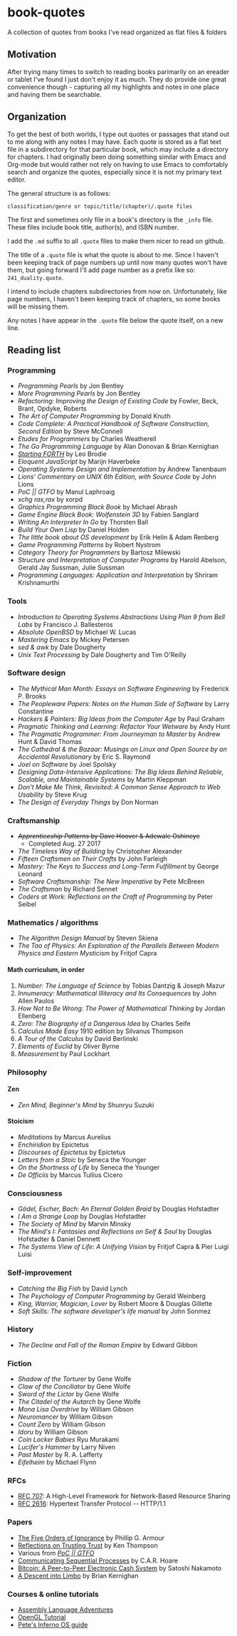 # book-quotes
A collection of quotes from books I've read organized as flat files & folders

## Motivation
After trying many times to switch to reading books parimarily on an ereader or tablet I've found I just don't enjoy it as much. They do provide one great convenience though - capturing all my highlights and notes in one place and having them be searchable.

## Organization
To get the best of both worlds, I type out quotes or passages that stand out to me along with any notes I may have. Each quote is stored as a flat text file in a subdirectory for that particular book, which may include a directory for chapters. I had originally been doing something similar with Emacs and Org-mode but would rather not rely on having to use Emacs to comfortably search and organize the quotes, especially since it is not my primary text editor.

The general structure is as follows:

`classification/genre or topic/title/(chapter)/.quote files`

The first and sometimes only file in a book's directory is the `_info` file. These files include book title, author(s), and ISBN number.

I add the `.md` suffix to all `.quote` files to make them nicer to read on github.

The title of a `.quote` file is what the quote is about to me. Since I haven't been keeping track of page numbers up until now many quotes won't have them, but going forward I'll add page number as a prefix like so: `241_duality.quote`.

I intend to include chapters subdirectories from now on. Unfortunately, like page numbers, I haven't been keeping track of chapters, so some books will be missing them.

Any notes I have appear in the `.quote` file below the quote itself, on a new line.

## Reading list

### Programming

* _Programming Pearls_ by Jon Bentley
* _More Programming Pearls_ by Jon Bentley
* _Refactoring: Improving the Design of Existing Code_ by Fowler, Beck, Brant, Opdyke, Roberts
* _The Art of Computer Programming_ by Donald Knuth
* _Code Complete: A Practical Handbook of Software Construction, Second Edition_ by Steve McConnell
* _Etudes for Programmers_ by Charles Weatherell
* _The Go Programming Language_ by Alan Donovan & Brian Kernighan
* _[Starting FORTH](https://www.forth.com/starting-forth/)_ by Leo Brodie
* _Eloquent JavaScript_ by Marijn Haverbeke
* _Operating Systems Design and Implementation_ by Andrew Tanenbaum
* _Lions' Commentary on UNIX 6th Edition, with Source Code_ by John Lions
* _PoC || GTFO_ by Manul Laphroaig
* _xchg rax,rax_ by xorpd
* _Graphics Programming Black Book_ by Michael Abrash
* _Game Engine Black Book: Wolfenstein 3D_ by Fabien Sanglard
* _Writing An Interpreter In Go_ by Thorsten Ball
* _Build Your Own Lisp_ by Daniel Holden
* _The little book about OS development_ by Erik Helin & Adam Renberg
* _Game Programming Patterns_ by Robert Nystrom
* _Category Theory for Programmers_ by Bartosz Milewski
* _Structure and Interpretation of Computer Programs_ by Harold Abelson, Gerald Jay Sussman, Julie Sussman
* _Programming Languages: Application and Interpretation_ by Shriram Krishnamurthi

### Tools

* _Introduction to Operating Systems Abstractions Using Plan 9 from Bell Labs_ by Francisco J. Ballesteros
* _Absolute OpenBSD_ by Michael W. Lucas
* _Mastering Emacs_ by Mickey Petersen
* _sed & awk_ by Dale Dougherty
* _Unix Text Processing_ by Dale Dougherty and Tim O'Reilly

### Software design

* _The Mythical Man Month: Essays on Software Engineering_ by Frederick P. Brooks
* _The Peopleware Papers: Notes on the Human Side of Software_ by Larry Constantine
* _Hackers & Painters: Big Ideas from the Computer Age_ by Paul Graham
* _Pragmatic Thinking and Learning: Refactor Your Wetware_ by Andy Hunt
* _The Pragmatic Programmer: From Journeyman to Master_ by Andrew Hunt & David Thomas
* _The Cathedral & the Bazaar: Musings on Linux and Open Source by an Accidental Revolutionary_ by Eric S. Raymond
* _Joel on Software_ by Joel Spolsky
* _Designing Data-Intensive Applications: The Big Ideas Behind Reliable, Scalable, and Maintainable Systems_ by Martin Kleppman
* _Don't Make Me Think, Revisited: A Common Sense Approach to Web Usability_ by Steve Krug
* _The Design of Everyday Things_ by Don Norman

### Craftsmanship

* ~~_Apprenticeship Patterns_ by Dave Hoover & Adewale Oshineye~~
    * Completed Aug. 27 2017
* _The Timeless Way of Building_ by Christopher Alexander
* _Fifteen Craftsmen on Their Crafts_ by John Farleigh
* _Mastery: The Keys to Success and Long-Term Fulfillment_ by George Leonard
* _Software Craftsmanship: The New Imperative_ by Pete McBreen
* _The Craftsman_ by Richard Sennet
* _Coders at Work: Reflections on the Craft of Programming_ by Peter Seibel

### Mathematics / algorithms

* _The Algorithm Design Manual_ by Steven Skiena
* _The Tao of Physics: An Exploration of the Parallels Between Modern Physics and Eastern Mysticism_ by Fritjof Capra

#### Math curriculum, in order

1. _Number: The Language of Science_ by Tobias Dantzig & Joseph Mazur
2. _Innumeracy: Mathematical Illiteracy and Its Consequences_ by John Allen Paulos
3. _How Not to Be Wrong: The Power of Mathematical Thinking_ by Jordan Ellenberg
4. _Zero: The Biography of a Dangerous Idea_ by Charles Seife
5. _Calculus Made Easy_ 1910 edition by Silvanus Thompson
6. _A Tour of the Calculus_ by David Berlinski
7. _Elements of Euclid_ by Oliver Byrne
8. _Measurement_ by Paul Lockhart

### Philosophy

#### Zen
* _Zen Mind, Beginner's Mind_ by Shunryu Suzuki

#### Stoicism
* _Meditations_ by Marcus Aurelius
* _Enchiridion_ by Epictetus
* _Discourses of Epictetus_ by Epictetus
* _Letters from a Stoic_ by Seneca the Younger
* _On the Shortness of Life_ by Seneca the Younger
* _De Officiis_ by Marcus Tullius Cicero

### Consciousness

* _Gödel, Escher, Bach: An Eternal Golden Braid_ by Douglas Hofstadter
* _I Am a Strange Loop_ by Douglas Hofstadter
* _The Society of Mind_ by Marvin Minsky
* _The Mind's I: Fantasies and Reflections on Self & Soul_ by Douglas Hofstadter & Daniel Dennett
* _The Systems View of Life: A Unifying Vision_ by Fritjof Capra & Pier Luigi Luisi

### Self-improvement
* _Catching the Big Fish_ by David Lynch
* _The Psychology of Computer Programming_ by Gerald Weinberg
* _King, Warrior, Magician, Lover_ by Robert Moore & Douglas Gillette
* _Soft Skills: The software developer's life manual_ by John Sonmez

### History

* _The Decline and Fall of the Roman Empire_ by Edward Gibbon

### Fiction

* _Shadow of the Torturer_ by Gene Wolfe
* _Claw of the Conciliator_ by Gene Wolfe
* _Sword of the Lictor_ by Gene Wolfe
* _The Citadel of the Autarch_ by Gene Wolfe
* _Mona Lisa Overdrive_ by William Gibson
* _Neuromancer_ by William Gibson
* _Count Zero_ by William Gibson
* _Idoru_ by William Gibson
* _Coin Locker Babies_ Ryu Murakami
* _Lucifer's Hammer_ by Larry Niven
* _Past Master_ by R. A. Lafferty
* _Eifelheim_ by Michael Flynn

### RFCs

* [RFC 707](https://tools.ietf.org/html/rfc707): A High-Level Framework for Network-Based Resource Sharing
* [RFC 2616](https://tools.ietf.org/html/rfc2616): Hypertext Transfer Protocol -- HTTP/1.1

### Papers

* [The Five Orders of Ignorance](http://www.la-acm.org/Archives/laacm0512-Article%2002%20The%205%20Orders%20of%20Ignorance%20OCT%202000.pdf) by Phillip G. Armour
* [Reflections on Trusting Trust](https://www.ece.cmu.edu/~ganger/712.fall02/papers/p761-thompson.pdf) by Ken Thompson
* Various from [_PoC || GTFO_](https://www.alchemistowl.org/pocorgtfo/)
* [Communicating Sequential Processes](http://www.cs.virginia.edu/crab/hoare1978csp.pdf) by C.A.R. Hoare
* [Bitcoin: A Peer-to-Peer Electronic Cash System](https://bitcoin.org/bitcoin.pdf) by Satoshi Nakamoto
* [A Descent into Limbo](http://www.vitanuova.com/inferno/papers/descent.html) by Brian Kernighan

### Courses & online tutorials

* [Assembly Language Adventures](https://www.udemy.com/x86-asm-foundations/)
* [OpenGL Tutorial](http://www.opengl-tutorial.org)
* [Pete's Inferno OS guide](http://debu.gs/entries/inferno-part-0-namespaces)
